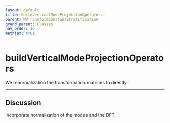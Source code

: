 ```yaml
---
layout: default
title: buildVerticalModeProjectionOperators
parent: WVTransformConstantStratification
grand_parent: Classes
nav_order: 16
mathjax: true
---
```


#  buildVerticalModeProjectionOperators

We renormalization the transformation matrices to directly


---

## Discussion
incorporate normalization of the modes and the DFT.
